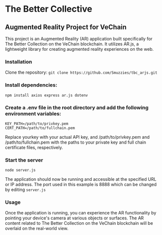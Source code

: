 
# The Better Collective
## Augmented Reality Project for VeChain
This project is an Augmented Reality (AR) application built specifically for The Better Collection on the VeChain blockchain. It utilizes AR.js, a lightweight library for creating augmented reality experiences on the web.

### Installation
Clone the repository:
```git clone https://github.com/Smuzzies/tbc_arjs.git```

### Install dependencies:
```npm init
npm install axios express ar.js dotenv
```

### Create a .env file in the root directory and add the following environment variables:
```API_KEY=yourkey
KEY_PATH=/path/to/privkey.pem
CERT_PATH=/path/to/fullchain.pem
```
Replace yourkey with your actual API key, and /path/to/privkey.pem and /path/to/fullchain.pem with the paths to your private key and full chain certificate files, respectively.

### Start the server
```node server.js```

The application should now be running and accessible at the specified URL or IP address. The port used in this example is 8888 which can be changed by editing ```server.js```

### Usage

Once the application is running, you can experience the AR functionality by pointing your device's camera at various objects or surfaces. The AR content related to The Better Collection on the VeChain blockchain will be overlaid on the real-world view.
